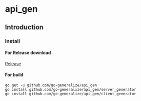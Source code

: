 # api_gen
## Introduction

### Install

#### For Release download
[Release](https://github.com/go-generalize/api_gen/releases/)

#### For build
```shell script
go get -u github.com/go-generalize/api_gen
go install github.com/go-generalize/api_gen/server_generator
go install github.com/go-generalize/api_gen/client_generator
```

